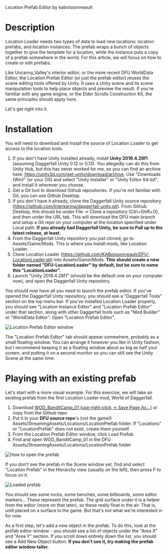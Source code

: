 Location Prefab Editor
by kaboissonneault

# Description

Location Loader needs two types of data to load new locations: location prefabs, and location instances. The prefab wraps a bunch of objects together to give the template for a location, while the instance puts a copy of a prefab somewhere in the world. For this article, we will focus on how to create or edit prefabs.

Like Uncanny_Valley's interior editor, or the more recent DFU WorldData Editor, the Location Prefab Editor (or just the prefab editor) reuses the scene editing tools offered by Unity. It uses a Unity scene and its scene manipulation tools to help place objects and preview the result.  If you're familiar with any game engine, or the Elder Scrolls Construction Kit, the same principles should apply here. 

Let's get right into it.

# Installation

You will need to download and install the source of Location Loader to get access to the location tools.

1. If you don't have Unity installed already, install **Unity 2019.4.28f1** (assuming Daggerfall Unity 0.12 or 0.13). You allegedly can do this from Unity Hub, but this has never worked for me, so you can find an archive here: https://unity3d.com/get-unity/download/archive. Use "Downloads (Win)" (or your OS) and select "Unity Installer" or "Unity Editor 64-bit", and install it wherever you choose. 
2. Get a Git tool to download Github repositories. If you're not familiar with Git, you can use Github Desktop.
3. If you don't have it already, clone the Daggerfall Unity source repository (https://github.com/Interkarma/daggerfall-unity.git). From Github Desktop, this should be under File -> Clone a repository (Ctrl+Shift+O), and then under the URL tab. This will download the DFU main branch and setup a Git repo on your computer at the location specified under Local path. **If you already had Daggerfall Unity, be sure to Pull up to the latest release, at least.**
4. From the Daggerfall Unity repository you just cloned, go to Assets/Game/Mods. This is where you install mods, like Location Loader.
5. Clone Location Loader (https://github.com/KABoissonneault/DFU-LocationLoader.git) into Assets/Game/Mods. **This should create a new folder named "DFU-LocationLoader" by default, but be sure to name this "LocationLoader".**
6. Launch "Unity 2019.4.28f1" (should be the default one on your computer now), and open the Daggerfall Unity repository.

You should now have all you need to launch the prefab editor. If you've opened the Daggerfall Unity repository, you should see a "Daggerfall Tools" section on the top menu bar. If you've installed Location Loader properly, you should see "Location Instance Editor" and "Location Prefab Editor" under that section, along with other Daggerfall tools such as "Mod Builder" or "WorldData Editor". Open "Location Prefab Editor".

![Location Prefab Editor window](https://github.com/KABoissonneault/DFU-LocationLoader/blob/e22cd8b350cd74919abb90b3d08718d07a72f6ff/Resources/Tutorial1.png)

The "Location Prefab Editor" tab should appear somewhere, probably as a small floating window. You can arrange it however you like in Unity fashion, but I recommend keeping it as a floating window about as big as half your screen, and putting it on a second monitor so you can still see the Unity Scene at the same time.

# Playing with an existing prefab

Let's start with a more visual example. For this exercise, we will take an existing prefab from the first Location Loader mod, World of Daggerfall. 

1. Download [WOD_BanditCamp_01 (use right-click -> Save Page As...)](https://raw.githubusercontent.com/drcarademono/world-of-daggerfall/main/Locations/LocationPrefab/WOD_BanditCamp_01.txt) or copy from the Github repo
2. Put it in your **DFU source repo**'s (not the game!) Assets/StreamingAssets/Locations/LocationPrefab folder. If "Locations" or "LocationPrefab" does not exist, create them yourself. 
3. From the Location Prefab Editor window, click Load Prefab
4. Find and open WOD_BanditCamp_01 in the DFU Assets/StreamingAssets/Locations/LocationPrefab folder

![How to open the prefab](https://github.com/KABoissonneault/DFU-LocationLoader/blob/2eac6fbcbf141a3c5b2811b931ec4f4392badfce/Resources/Tutorial3.png)

If you don't see the prefab in the Scene window yet, find and select "Location Prefab" in the Hierarchy view (usually on the left), then press F to focus on it.

![Loaded prefab](https://github.com/KABoissonneault/DFU-LocationLoader/blob/2eac6fbcbf141a3c5b2811b931ec4f4392badfce/Resources/Tutorial2.png)

You should see some rocks, some benches, some billboards, some editor markers... These represent the prefab. The grid surface under it is a helper from the editor (more on that later), so these really float in the air. That is, until placed on a surface in the game. But that's not what we're interested in for now.

As a first step, let's add a new object in the prefab. To do this, look at the prefab editor window - you should see a list of objects under the "Area X" and "Area Y" section. If you scroll down entirely down the list, you should see a Add New Object button. **If you don't see it, try making the prefab editor window taller.**

